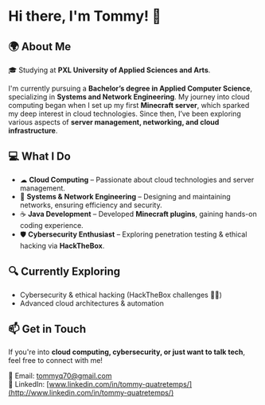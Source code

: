 # Hi there, I'm Tommy! 👋

## 🌍 About Me

🎓 Studying at **PXL University of Applied Sciences and Arts**.

I'm currently pursuing a **Bachelor’s degree in Applied Computer Science**, specializing in **Systems and Network Engineering**. My journey into cloud computing began when I set up my first **Minecraft server**, which sparked my deep interest in cloud technologies. Since then, I’ve been exploring various aspects of **server management, networking, and cloud infrastructure**.

## 💻 What I Do

- ☁ **Cloud Computing** – Passionate about cloud technologies and server management.
- 🔧 **Systems & Network Engineering** – Designing and maintaining networks, ensuring efficiency and security.
- ☕ **Java Development** – Developed **Minecraft plugins**, gaining hands-on coding experience.
- 🛡 **Cybersecurity Enthusiast** – Exploring penetration testing & ethical hacking via **HackTheBox**.

## 🔍 Currently Exploring

- Cybersecurity & ethical hacking (HackTheBox challenges 🏴‍☠️)
- Advanced cloud architectures & automation

## 📫 Get in Touch

If you're into **cloud computing, cybersecurity, or just want to talk tech**, feel free to connect with me!

📧 Email: [tommyq70@gmail.com](mailto\:tommyq70@gmail.com)\
💼 LinkedIn: [www.linkedin.com/in/tommy-quatretemps/](http://www.linkedin.com/in/tommy-quatretemps/)

